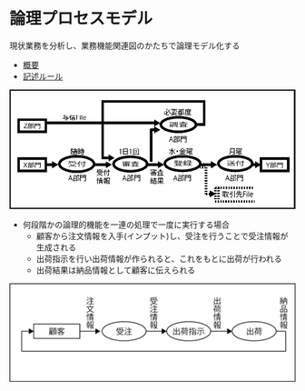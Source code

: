 # 論理プロセスモデル

現状業務を分析し、業務機能関連図のかたちで論理モデル化する

* [概要](00_about)
* [記述ルール](01_rules)
    
![flow_02](image/flow_02.gif)

* 何段階かの論理的機能を一連の処理で一度に実行する場合
    * 顧客から注文情報を入手(インプット)し、受注を行うことで受注情報が生成される
    * 出荷指示を行い出荷情報が作られると、これをもとに出荷が行われる
    * 出荷結果は納品情報として顧客に伝えられる

![flow_00](image/flow_00.png)


